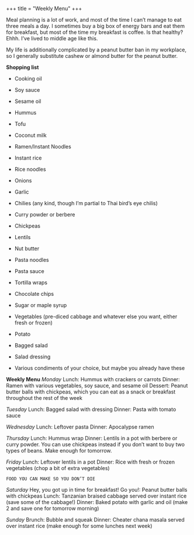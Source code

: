 +++
title = "Weekly Menu"
+++

Meal planning is a lot of work, and most of the time I can’t manage to eat
three meals a day. I sometimes buy a big box of energy bars and eat them for
breakfast, but most of the time my breakfast is coffee. Is that healthy? Ehhh.
I’ve lived to middle age like this.

My life is additionally complicated by a peanut butter ban in my workplace,
so I generally substitute cashew or almond butter for the peanut butter.

**Shopping list**
- Cooking oil

- Soy sauce

- Sesame oil

- Hummus

- Tofu

- Coconut milk

- Ramen/Instant Noodles

- Instant rice

- Rice noodles

- Onions

- Garlic

- Chilies (any kind, though I’m partial to Thai bird’s eye chilis)

- Curry powder or berbere

- Chickpeas

- Lentils

- Nut butter

- Pasta noodles



- Pasta sauce

- Tortilla wraps

- Chocolate chips

- Sugar or maple syrup

- Vegetables (pre-diced cabbage and whatever else you want, either fresh
or frozen)

- Potato

- Bagged salad

- Salad dressing

- Various condiments of your choice, but maybe you already have these

**Weekly Menu**
_Monday_
Lunch: Hummus with crackers or carrots
Dinner: Ramen with various vegetables, soy sauce, and sesame oil
Dessert: Peanut butter balls with chickpeas, which you can eat as a snack or
breakfast throughout the rest of the week

_Tuesday_
Lunch: Bagged salad with dressing
Dinner: Pasta with tomato sauce

_Wednesday_
Lunch: Leftover pasta
Dinner: Apocalypse ramen

_Thursday_
Lunch: Hummus wrap
Dinner: Lentils in a pot with berbere or curry powder. You can use chickpeas
instead if you don’t want to buy two types of beans. Make enough for
tomorrow.

_Friday_
Lunch: Leftover lentils in a pot
Dinner: Rice with fresh or frozen vegetables (chop a bit of extra vegetables)


```
FOOD YOU CAN MAKE SO YOU DON’T DIE
```
_Saturday_
Hey, you got up in time for breakfast! Go you!: Peanut butter balls with
chickpeas
Lunch: Tanzanian braised cabbage served over instant rice (save some of the
cabbage!)
Dinner: Baked potato with garlic and oil (make 2 and save one for tomorrow
morning)

_Sunday_
Brunch: Bubble and squeak
Dinner: Cheater chana masala served over instant rice (make enough for
some lunches next week)
